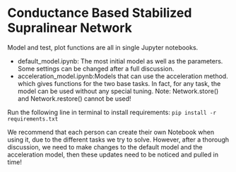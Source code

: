 # Conductance Based Stabilized Supralinear Network

Model and test, plot functions are all in  single Jupyter notebooks.
* default_model.ipynb: The most initial model as well as the parameters. Some settings can be changed after a full discussion.
* acceleration_model.ipynb:Models that can use the acceleration method. which gives functions for the two base tasks. In fact, for any task, the model can be used without any special tuning. Note: Network.store() and Network.restore() cannot be used!

Run the following line in terminal to install requirements:
 `pip install -r requirements.txt`

We recommend that each person can create their own Notebook when using it, due to the different tasks we try to solve. However, after a thorough discussion, we need to make changes to the default model and the acceleration model, then these updates need to be noticed and pulled in time!
